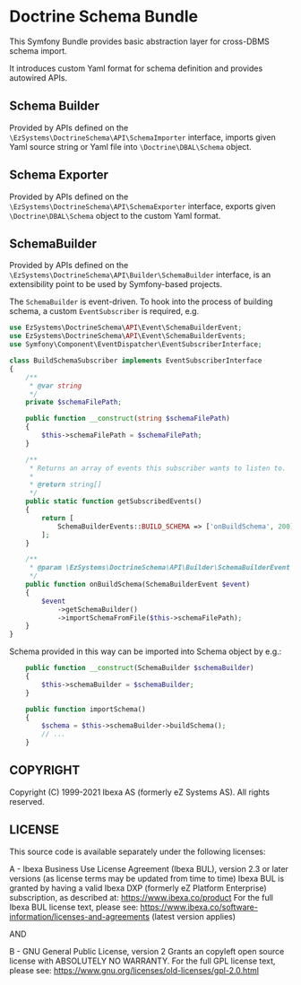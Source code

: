 # Doctrine Schema Bundle

This Symfony Bundle provides basic abstraction layer for cross-DBMS schema import.

It introduces custom Yaml format for schema definition and provides autowired APIs.

## Schema Builder

Provided by APIs defined on the `\EzSystems\DoctrineSchema\API\SchemaImporter` interface,
imports given Yaml source string or Yaml file into `\Doctrine\DBAL\Schema` object.

## Schema Exporter

Provided by APIs defined on the `\EzSystems\DoctrineSchema\API\SchemaExporter` interface,
exports given `\Doctrine\DBAL\Schema` object to the custom Yaml format.

## SchemaBuilder

Provided by APIs defined on the `\EzSystems\DoctrineSchema\API\Builder\SchemaBuilder` interface,
is an extensibility point to be used by Symfony-based projects.

The `SchemaBuilder` is event-driven. To hook into the process of building schema, a custom `EventSubscriber` is required, e.g.

```php
use EzSystems\DoctrineSchema\API\Event\SchemaBuilderEvent;
use EzSystems\DoctrineSchema\API\Event\SchemaBuilderEvents;
use Symfony\Component\EventDispatcher\EventSubscriberInterface;

class BuildSchemaSubscriber implements EventSubscriberInterface
{
    /**
     * @var string
     */
    private $schemaFilePath;

    public function __construct(string $schemaFilePath)
    {
        $this->schemaFilePath = $schemaFilePath;
    }

    /**
     * Returns an array of events this subscriber wants to listen to.
     *
     * @return string[]
     */
    public static function getSubscribedEvents()
    {
        return [
            SchemaBuilderEvents::BUILD_SCHEMA => ['onBuildSchema', 200],
        ];
    }

    /**
     * @param \EzSystems\DoctrineSchema\API\Builder\SchemaBuilderEvent $event
     */
    public function onBuildSchema(SchemaBuilderEvent $event)
    {
        $event
            ->getSchemaBuilder()
            ->importSchemaFromFile($this->schemaFilePath);
    }
}
```

Schema provided in this way can be imported into Schema object by e.g.:

```php
    public function __construct(SchemaBuilder $schemaBuilder)
    {
        $this->schemaBuilder = $schemaBuilder;
    }

    public function importSchema()
    {
        $schema = $this->schemaBuilder->buildSchema();
        // ...
    }
```

## COPYRIGHT
Copyright (C) 1999-2021 Ibexa AS (formerly eZ Systems AS). All rights reserved.

## LICENSE
This source code is available separately under the following licenses:

A - Ibexa Business Use License Agreement (Ibexa BUL),
version 2.3 or later versions (as license terms may be updated from time to time)
Ibexa BUL is granted by having a valid Ibexa DXP (formerly eZ Platform Enterprise) subscription,
as described at: https://www.ibexa.co/product
For the full Ibexa BUL license text, please see:
https://www.ibexa.co/software-information/licenses-and-agreements (latest version applies)

AND

B - GNU General Public License, version 2
Grants an copyleft open source license with ABSOLUTELY NO WARRANTY. For the full GPL license text, please see:
https://www.gnu.org/licenses/old-licenses/gpl-2.0.html
